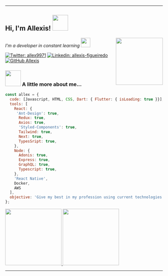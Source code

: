  ---
 <h2> Hi, I'm Allexis! <img src="https://media.giphy.com/media/XGhTPVMgzLv7s2TOE6/giphy.gif" width="50"></h2>
<img align='right' src="https://media.giphy.com/media/xT9IgzoKnwFNmISR8I/giphy.gif" width="150">
<p><em>I'm a developer in constant learning <img src="https://media.giphy.com/media/WUlplcMpOCEmTGBtBW/giphy.gif" width="30"></br>
</em></p>

[![Twitter: allex9971](https://img.shields.io/twitter/follow/allex9971?style=social)](https://twitter.com/allex9971)
[![Linkedin: allexis-figueiredo](https://img.shields.io/badge/-allexisfigueiredo-blue?style=flat-square&logo=Linkedin&logoColor=white&link=https://www.linkedin.com/in/allexis-figueiredo/)](https://www.linkedin.com/in/allexis-figueiredo/)
[![GitHub Allexis](https://img.shields.io/github/followers/allexis096?label=follow&style=social)](https://github.com/allexis096)


### <img src="https://media.giphy.com/media/VgCDAzcKvsR6OM0uWg/giphy.gif" width="50"> A little more about me...  

```javascript
const allex = {
  code: [Javascript, HTML, CSS, Dart: { Flutter: { isLoading: true }}],
  tools: [
    React: {
     'Ant-Design': true,
      Redux: true,
      Axios: true,
      'Styled-Components': true,
      Tailwind: true,
      Next: true,
      TypesSript: true,
    },
    Node: {
      Adonis: true,
      Express: true,
      GraphQL: true,
      Typescript: true,
    },
    'React Native',
    Docker,
    AWS
  ],
  objective: 'Give my best in my profession using current technologies',
};
```
<div>
  <a href="https://github.com/allexis096">
   <img height="180em" src="https://github-readme-stats.vercel.app/api?username=allexis096&show_icons=true&theme=tokyonight&include_all_commits=true&count_private=true" />
   
  <img height="180em" src="https://github-readme-stats.vercel.app/api/top-langs/?username=allexis096&show_icons=true&theme=tokyonight&include_all_commits=true&count_private=true" />
</div>

---
